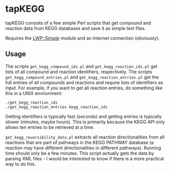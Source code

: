 # tapKEGG

tapKEGG consists of a few simple Perl scripts that get compound and reaction data from KEGG databases and save it as simple text files.

Requires the [LWP::Simple](http://search.cpan.org/~ether/libwww-perl-6.13/lib/LWP/Simple.pm) module and an Internet connection (obviously).

## Usage

The scripts `get_kegg_compound_ids.pl` and `get_kegg_reaction_ids.pl` get lists of all compound and reaction identifiers, respectively. The scripts `get_kegg_compound_entries.pl` and `get_kegg_reaction_entries.pl` get the full entries of all compounds and reactions and require lists of identifiers as input. For example, if you want to get all reaction entries, do something like this in a UNIX environment:
```
./get_kegg_reaction_ids
./get_kegg_reaction_entries kegg_reaction_ids
```
Getting identifiers is typically fast (seconds) and getting entries is typically slower (minutes, maybe hours). This is primarily because the KEGG API only allows ten entries to be retrieved at a time.

`get_kegg_reversibility_data.pl` extracts all reaction directionalities from all reactions that are part of pathways in the KEGG PATHWAY database (a reaction may have different directionalities in different pathways). Running time should only be a few minutes. This script actually gets the data by parsing XML files - I would be interested to know if there is a more practical way to do this.
